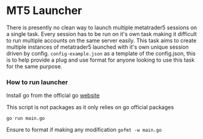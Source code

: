 # MT5 Launcher
There is presently no clean way to launch multiple metatrader5 sessions on a single task. Every session has to be run on it's own task making it difficult to run multiple accounts on the same server easily. This task aims to create multiple instances of metatrader5 launched with it's own unique session driven by config. `config-example.json` as a template of the config.json, this is to help provide a plug and use format for anyone looking to use this task for the same purpose.

### How to run launcher   
Install go from the official go [website](https://go.dev/doc/install)   

This script is not packages as it only relies on go official packages
```
go run main.go
```   
Ensure to format if making any modification `gofmt -w main.go`
